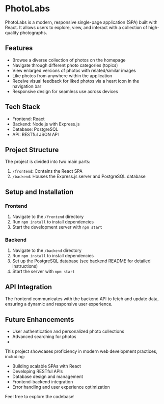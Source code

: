 # PhotoLabs

PhotoLabs is a modern, responsive single-page application (SPA) built with React. It allows users to explore, view, and interact with a collection of high-quality photographs.

## Features

- Browse a diverse collection of photos on the homepage
- Navigate through different photo categories (topics)
- View enlarged versions of photos with related/similar images
- Like photos from anywhere within the application
- Receive visual feedback for liked photos via a heart icon in the navigation bar
- Responsive design for seamless use across devices

## Tech Stack

- Frontend: React
- Backend: Node.js with Express.js
- Database: PostgreSQL
- API: RESTful JSON API

## Project Structure

The project is divided into two main parts:

1. `/frontend`: Contains the React SPA
2. `/backend`: Houses the Express.js server and PostgreSQL database

## Setup and Installation

### Frontend

1. Navigate to the `/frontend` directory
2. Run `npm install` to install dependencies
3. Start the development server with `npm start`

### Backend

1. Navigate to the `/backend` directory
2. Run `npm install` to install dependencies
3. Set up the PostgreSQL database (see backend README for detailed instructions)
4. Start the server with `npm start`

## API Integration

The frontend communicates with the backend API to fetch and update data, ensuring a dynamic and responsive user experience.


## Future Enhancements

- User authentication and personalized photo collections
- Advanced searching for photos
-

This project showcases proficiency in modern web development practices, including:

- Building scalable SPAs with React
- Developing RESTful APIs
- Database design and management
- Frontend-backend integration
- Error handling and user experience optimization

Feel free to explore the codebase!

